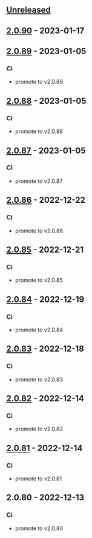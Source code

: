 <a name="unreleased"></a>
## [Unreleased]


<a name="2.0.90"></a>
## [2.0.90] - 2023-01-17

<a name="2.0.89"></a>
## [2.0.89] - 2023-01-05
### Ci
- promote to v2.0.89


<a name="2.0.88"></a>
## [2.0.88] - 2023-01-05
### Ci
- promote to v2.0.88


<a name="2.0.87"></a>
## [2.0.87] - 2023-01-05
### Ci
- promote to v2.0.87


<a name="2.0.86"></a>
## [2.0.86] - 2022-12-22
### Ci
- promote to v2.0.86


<a name="2.0.85"></a>
## [2.0.85] - 2022-12-21
### Ci
- promote to v2.0.85


<a name="2.0.84"></a>
## [2.0.84] - 2022-12-19
### Ci
- promote to v2.0.84


<a name="2.0.83"></a>
## [2.0.83] - 2022-12-18
### Ci
- promote to v2.0.83


<a name="2.0.82"></a>
## [2.0.82] - 2022-12-14
### Ci
- promote to v2.0.82


<a name="2.0.81"></a>
## [2.0.81] - 2022-12-14
### Ci
- promote to v2.0.81


<a name="2.0.80"></a>
## 2.0.80 - 2022-12-13
### Ci
- promote to v2.0.80


[Unreleased]: https://gitlab.industrysoftware.automation.siemens.com/caas-ops/fleet/aws-usea1-qa-qa/compare/2.0.90...HEAD
[2.0.90]: https://gitlab.industrysoftware.automation.siemens.com/caas-ops/fleet/aws-usea1-qa-qa/compare/2.0.89...2.0.90
[2.0.89]: https://gitlab.industrysoftware.automation.siemens.com/caas-ops/fleet/aws-usea1-qa-qa/compare/2.0.88...2.0.89
[2.0.88]: https://gitlab.industrysoftware.automation.siemens.com/caas-ops/fleet/aws-usea1-qa-qa/compare/2.0.87...2.0.88
[2.0.87]: https://gitlab.industrysoftware.automation.siemens.com/caas-ops/fleet/aws-usea1-qa-qa/compare/2.0.86...2.0.87
[2.0.86]: https://gitlab.industrysoftware.automation.siemens.com/caas-ops/fleet/aws-usea1-qa-qa/compare/2.0.85...2.0.86
[2.0.85]: https://gitlab.industrysoftware.automation.siemens.com/caas-ops/fleet/aws-usea1-qa-qa/compare/2.0.84...2.0.85
[2.0.84]: https://gitlab.industrysoftware.automation.siemens.com/caas-ops/fleet/aws-usea1-qa-qa/compare/2.0.83...2.0.84
[2.0.83]: https://gitlab.industrysoftware.automation.siemens.com/caas-ops/fleet/aws-usea1-qa-qa/compare/2.0.82...2.0.83
[2.0.82]: https://gitlab.industrysoftware.automation.siemens.com/caas-ops/fleet/aws-usea1-qa-qa/compare/2.0.81...2.0.82
[2.0.81]: https://gitlab.industrysoftware.automation.siemens.com/caas-ops/fleet/aws-usea1-qa-qa/compare/2.0.80...2.0.81
